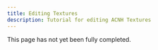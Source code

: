 ```yaml
---
title: Editing Textures
description: Tutorial for editing ACNH Textures
---
```


This page has not yet been fully completed.